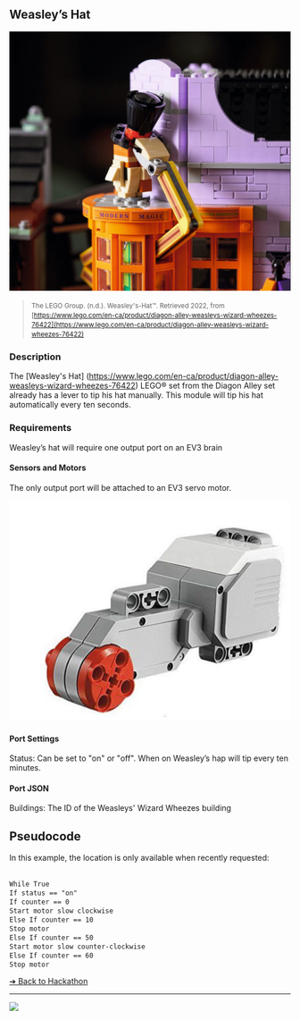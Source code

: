 ## Weasley’s Hat

![Weasleys-Hat](images/Weasley's%20Hat.png)

> <small>The LEGO Group. (n.d.). Weasley's-Hat™. Retrieved 2022, from
[https://www.lego.com/en-ca/product/diagon-alley-weasleys-wizard-wheezes-76422](https://www.lego.com/en-ca/product/diagon-alley-weasleys-wizard-wheezes-76422)</small>

### Description

The [Weasley's Hat] (https://www.lego.com/en-ca/product/diagon-alley-weasleys-wizard-wheezes-76422)
LEGO® set from the Diagon Alley set already
has a lever to tip his hat manually. This module
will tip his hat automatically every ten seconds.


### Requirements

Weasley’s hat will require one output port on an
EV3 brain

#### Sensors and Motors

The only output port will be attached to an EV3
servo motor.

![Hat Sensor](images/Sensor.png)

#### Port Settings

Status: Can be set to "on" or "off". When on
Weasley’s hap will tip every ten minutes.

#### Port JSON

Buildings: The ID of the Weasleys' Wizard
Wheezes building

## Pseudocode

In this example, the location is only available when recently requested:

```pseudocode

While True
If status == "on"
If counter == 0
Start motor slow clockwise
Else If counter == 10
Stop motor
Else If counter == 50
Start motor slow counter-clockwise
Else If counter == 60
Stop motor
```



[&#10132; Back to Hackathon](https://github.com/BrickMMO/hackathon-set/blob/main/index.markdown)

---

<a href="https://brickmmo.com">
<img src="https://brickmmo.com/images/brickmmo-logo-horizontal.jpg" width="100">
</a>
